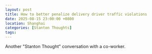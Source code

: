 ```yaml
---
layout: post
title: How to better penalize delivery driver traffic violations
date: 2025-08-15 23:00:00 +0800
location: Shanghai
categories: [Stanton Thoughts]
tags:
---
```


Another "Stanton Thought" conversation with a co-worker.

